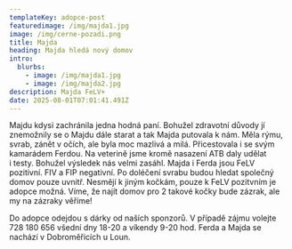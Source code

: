 ```yaml
---
templateKey: adopce-post
featuredimage: /img/majda1.jpg
image: /img/cerne-pozadi.png
title: Majda
heading: Majda hledá nový domov
intro:
  blurbs:
    - image: /img/majda1.jpg
    - image: /img/majda2.jpg
description: Majda FeLV+
date: 2025-08-01T07:01:41.491Z
---
```

Majdu kdysi zachránila jedna hodná paní. Bohužel zdravotní důvody jí znemožnily se o Majdu dále starat a tak Majda putovala k nám. Měla rýmu, svrab, zánět v očích, ale byla moc mazlivá a milá. Přicestovala i se svým kamarádem Ferdou. Na veterině jsme kromě nasazení ATB daly udělat i testy. Bohužel výsledek nás velmi zasáhl. Majda i Ferda jsou FeLV pozitivní. FIV a FIP negativní. Po doléčení svrabu budou hledat společný domov pouze uvnitř. Nesmějí k jiným kočkám, pouze k FeLV pozitvním je adopce možná. Víme, že najít domov pro 2 takové kočky bude zázrak, ale my na zázraky věříme!

Do adopce odejdou s dárky od naších sponzorů. V případě zájmu volejte 728 180 656 všední dny 18-20 a víkendy 9-20 hod. Ferda a Majda se nachází v Dobroměřicích u Loun.